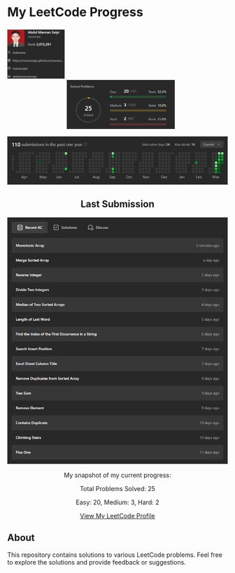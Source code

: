 # My LeetCode Progress

###

<div align="center">
<p float="left">
  <img src="./automation/ss_result/profile.png" width="26%" style="margin-right: 1000px;" /> &nbsp; &nbsp; 
  <img src="./automation/ss_result/solvedProblems.png" width="49%" /> 
</p>

![Submissions](./automation/ss_result/submissions.png)

<h2 align="center">Last Submission</h2>

![LastSubmission](./automation/ss_result/lastSubmissions.png)

My snapshot of my current progress:

Total Problems Solved: 25

Easy: 20, Medium: 3, Hard: 2

[View My LeetCode Profile](https://leetcode.com/manansaipi)

</div>

## About

This repository contains solutions to various LeetCode problems. Feel free to explore the solutions and provide feedback or suggestions.

